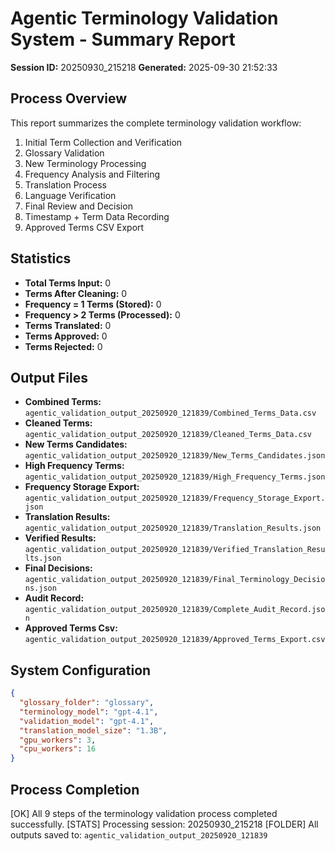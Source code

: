 # Agentic Terminology Validation System - Summary Report

**Session ID:** 20250930_215218
**Generated:** 2025-09-30 21:52:33

## Process Overview

This report summarizes the complete terminology validation workflow:
1. Initial Term Collection and Verification
2. Glossary Validation
3. New Terminology Processing
4. Frequency Analysis and Filtering
5. Translation Process
6. Language Verification
7. Final Review and Decision
8. Timestamp + Term Data Recording
9. Approved Terms CSV Export

## Statistics

- **Total Terms Input:** 0
- **Terms After Cleaning:** 0
- **Frequency = 1 Terms (Stored):** 0
- **Frequency > 2 Terms (Processed):** 0
- **Terms Translated:** 0
- **Terms Approved:** 0
- **Terms Rejected:** 0

## Output Files

- **Combined Terms:** `agentic_validation_output_20250920_121839/Combined_Terms_Data.csv`
- **Cleaned Terms:** `agentic_validation_output_20250920_121839/Cleaned_Terms_Data.csv`
- **New Terms Candidates:** `agentic_validation_output_20250920_121839/New_Terms_Candidates.json`
- **High Frequency Terms:** `agentic_validation_output_20250920_121839/High_Frequency_Terms.json`
- **Frequency Storage Export:** `agentic_validation_output_20250920_121839/Frequency_Storage_Export.json`
- **Translation Results:** `agentic_validation_output_20250920_121839/Translation_Results.json`
- **Verified Results:** `agentic_validation_output_20250920_121839/Verified_Translation_Results.json`
- **Final Decisions:** `agentic_validation_output_20250920_121839/Final_Terminology_Decisions.json`
- **Audit Record:** `agentic_validation_output_20250920_121839/Complete_Audit_Record.json`
- **Approved Terms Csv:** `agentic_validation_output_20250920_121839/Approved_Terms_Export.csv`

## System Configuration

```json
{
  "glossary_folder": "glossary",
  "terminology_model": "gpt-4.1",
  "validation_model": "gpt-4.1",
  "translation_model_size": "1.3B",
  "gpu_workers": 3,
  "cpu_workers": 16
}
```

## Process Completion

[OK] All 9 steps of the terminology validation process completed successfully.
[STATS] Processing session: 20250930_215218
[FOLDER] All outputs saved to: `agentic_validation_output_20250920_121839`
